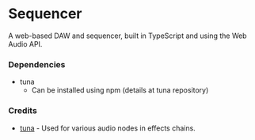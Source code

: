 # Sequencer
A web-based DAW and sequencer, built in TypeScript and using the Web Audio API.

### Dependencies
- tuna
    - Can be installed using npm (details at tuna repository)


### Credits
- [tuna](https://github.com/Theodeus/tuna) - Used for various audio nodes in effects chains.